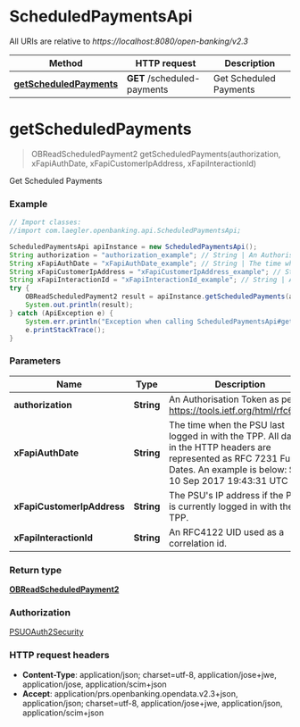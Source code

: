 # ScheduledPaymentsApi

All URIs are relative to *https://localhost:8080/open-banking/v2.3*

Method | HTTP request | Description
------------- | ------------- | -------------
[**getScheduledPayments**](ScheduledPaymentsApi.md#getScheduledPayments) | **GET** /scheduled-payments | Get Scheduled Payments


<a name="getScheduledPayments"></a>
# **getScheduledPayments**
> OBReadScheduledPayment2 getScheduledPayments(authorization, xFapiAuthDate, xFapiCustomerIpAddress, xFapiInteractionId)

Get Scheduled Payments

### Example
```java
// Import classes:
//import com.laegler.openbanking.api.ScheduledPaymentsApi;

ScheduledPaymentsApi apiInstance = new ScheduledPaymentsApi();
String authorization = "authorization_example"; // String | An Authorisation Token as per https://tools.ietf.org/html/rfc6750
String xFapiAuthDate = "xFapiAuthDate_example"; // String | The time when the PSU last logged in with the TPP.  All dates in the HTTP headers are represented as RFC 7231 Full Dates. An example is below:  Sun, 10 Sep 2017 19:43:31 UTC
String xFapiCustomerIpAddress = "xFapiCustomerIpAddress_example"; // String | The PSU's IP address if the PSU is currently logged in with the TPP.
String xFapiInteractionId = "xFapiInteractionId_example"; // String | An RFC4122 UID used as a correlation id.
try {
    OBReadScheduledPayment2 result = apiInstance.getScheduledPayments(authorization, xFapiAuthDate, xFapiCustomerIpAddress, xFapiInteractionId);
    System.out.println(result);
} catch (ApiException e) {
    System.err.println("Exception when calling ScheduledPaymentsApi#getScheduledPayments");
    e.printStackTrace();
}
```

### Parameters

Name | Type | Description  | Notes
------------- | ------------- | ------------- | -------------
 **authorization** | **String**| An Authorisation Token as per https://tools.ietf.org/html/rfc6750 |
 **xFapiAuthDate** | **String**| The time when the PSU last logged in with the TPP.  All dates in the HTTP headers are represented as RFC 7231 Full Dates. An example is below:  Sun, 10 Sep 2017 19:43:31 UTC | [optional]
 **xFapiCustomerIpAddress** | **String**| The PSU&#39;s IP address if the PSU is currently logged in with the TPP. | [optional]
 **xFapiInteractionId** | **String**| An RFC4122 UID used as a correlation id. | [optional]

### Return type

[**OBReadScheduledPayment2**](OBReadScheduledPayment2.md)

### Authorization

[PSUOAuth2Security](../README.md#PSUOAuth2Security)

### HTTP request headers

 - **Content-Type**: application/json; charset=utf-8, application/jose+jwe, application/jose, application/scim+json
 - **Accept**: application/prs.openbanking.opendata.v2.3+json, application/json; charset=utf-8, application/jose+jwe, application/json, application/scim+json

